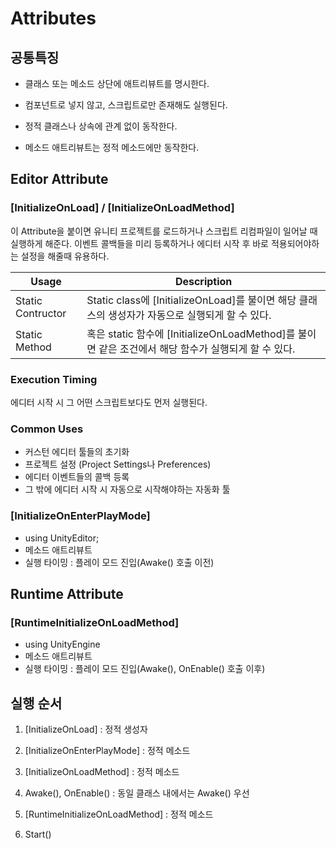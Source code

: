 # Attributes

## 공통특징

- 클래스 또는 메소드 상단에 애트리뷰트를 명시한다.

- 컴포넌트로 넣지 않고, 스크립트로만 존재해도 실행된다.

- 정적 클래스나 상속에 관계 없이 동작한다.

- 메소드 애트리뷰트는 정적 메소드에만 동작한다.

## Editor Attribute

### [InitializeOnLoad] / [InitializeOnLoadMethod]

이 Attribute을 붙이면 유니티 프로젝트를 로드하거나 스크립트 리컴파일이 일어날 때 실행하게 해준다. 이벤트 콜백들을 미리 등록하거나 에디터 시작 후 바로 적용되어야하는 설정을 해줄때 유용하다.

| Usage | Description|
|---|--- |
| Static Contructor | Static class에 [InitializeOnLoad]를 불이면 해당 클래스의 생성자가 자동으로 실행되게 할 수 있다.  |
| Static Method|혹은 static 함수에 [InitializeOnLoadMethod]를 불이면 같은 조건에서 해당 함수가 실행되게 할 수 있다. |

### Execution Timing
에디터 시작 시 그 어떤 스크립트보다도 먼저 실행된다.

### Common Uses
- 커스턴 에디터 툴들의 초기화
- 프로젝트 설정 (Project Settings나 Preferences)
- 에디터 이벤트들의 콜백 등록
- 그 밖에 에디터 시작 시 자동으로 시작해야하는 자동화 툴

### [InitializeOnEnterPlayMode]

- using UnityEditor;
- 메소드 애트리뷰트
- 실행 타이밍 : 플레이 모드 진입(Awake() 호출 이전)

## Runtime Attribute

### [RuntimeInitializeOnLoadMethod]

- using UnityEngine
- 메소드 애트리뷰트
- 실행 타이밍 : 플레이 모드 진입(Awake(), OnEnable() 호출 이후)

## 실행 순서

1. [InitializeOnLoad] : 정적 생성자

2. [InitializeOnEnterPlayMode] : 정적 메소드

3. [InitializeOnLoadMethod] : 정적 메소드

4. Awake(), OnEnable() : 동일 클래스 내에서는 Awake() 우선

5. [RuntimeInitializeOnLoadMethod] : 정적 메소드

6. Start()